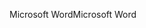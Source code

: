 <span data-ttu-id="b7fd3-101">Microsoft Word</span><span class="sxs-lookup"><span data-stu-id="b7fd3-101">Microsoft Word</span></span>